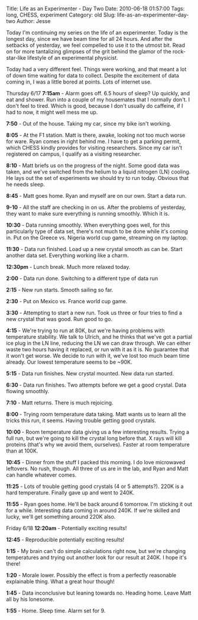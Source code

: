 Title: Life as an Experimenter - Day Two
Date: 2010-06-18 01:57:00
Tags: long, CHESS, experiment
Category: old
Slug: life-as-an-experimenter-day-two
Author: Jesse

Today I'm continuing my series on the life of an experimenter.  Today is the longest day, since we have beam time for all 24 hours.  And after the setbacks of yesterday, we feel compelled to use it to the utmost bit.  Read on for more tantalizing glimpses of the grit behind the glamor of the rock-star-like lifestyle of an experimental physicist.

<a name='more'></a>Today had a very different feel.  Things were working, and that meant a lot of down time waiting for data to collect.  Despite the excitement of data coming in, I was a little bored at points.  Lots of internet use.

Thursday 6/17
<b>7:15am</b> - Alarm goes off.  6.5 hours of sleep?  Up quickly, and eat and shower.  Run into a couple of my housemates that I normally don't.  I don't feel to tired.  Which is good, because I don't usually do caffeine, if I had to now, it might well mess me up.

<b>7:50</b> - Out of the house.  Taking my car, since my bike isn't working.

<b>8:05</b> - At the F1 station.  Matt is there, awake, looking not too much worse for ware.  Ryan comes in right behind me.  I have to get a parking permit, which CHESS kindly provides for visiting researchers.  Since my car isn't registered on campus, I qualify as a visiting researcher.

<b>8:10</b> - Matt briefs us on the progress of the night.  Some good data was taken, and we've switched from the helium to a liquid nitrogen (LN) cooling.  He lays out the set of experiments we should try to run today.  Obvious that he needs sleep.

<b>8:45 </b>- Matt goes home.  Ryan and myself are on our own.  Start a data run.

<b>9-10</b> - All the staff are checking in on us.  After the problems of yesterday, they want to make sure everything is running smoothly.  Which it is.

<b>10:30</b> - Data running smoothly.  When everything goes well, for this particularly type of data set, there's not much to be done while it's coming in.  Put on the Greece vs. Nigeria world cup game, streaming on my laptop.

<b>11:30</b> - Data run finished.  Load up a new crystal smooth as can be.  Start another data set.  Everything working like a charm.

<b>12:30pm</b> - Lunch break.  Much more relaxed today.

<b>2:00</b> - Data run done.  Switching to a different type of data run

<b>2:15</b> - New run starts.  Smooth sailing so far.

<b>2:30</b> - Put on Mexico vs. France world cup game.

<b>3:30</b> - Attempting to start a new run.  Took us three or four tries to find a new crystal that was good.  Run good to go.

<b>4:15</b> - We're trying to run at 80K, but we're having problems with temperature stability. We talk to Ulrich, and he thinks that we've got a partial ice plug in the LN line, reducing the LN we can draw through.  We can either waste two hours having it replaced, or run with it as it is.  No guarantee that it won't get worse.  We decide to run with it, we've lost too much beam time already.  Our lowest temperature seems to be ~90K.

<b>5:15</b> - Data run finishes.  New crystal mounted.  New data run started.

<b>6:30 </b>- Data run finishes.  Two attempts before we get a good crystal.  Data flowing smoothly.

<b>7:10</b> - Matt returns.  There is much rejoicing.

<b>8:00 </b>- Trying room temperature data taking.  Matt wants us to learn all the tricks this run, it seems.  Having trouble getting good crystals.

<b>10:00 </b>- Room temperature data giving us a few interesting results.  Trying a full run, but we're going to kill the crystal long before that.  X rays will kill proteins (that's why we avoid them, ourselves).  Faster at room temperature than at 100K.

<b>10:45</b> - Dinner from the stuff I packed this morning.  I do love microwaved leftovers.  No rush, though.  All three of us are in the lab, and Ryan and Matt can handle whatever comes.

<b>11:25</b> - Lots of trouble getting good crystals (4 or 5 attempts?).  220K is a hard temperature.  Finally gave up and went to 240K.

<b>11:55</b> - Ryan goes home.  He'll be back around 6 tomorrow.  I'm sticking it out for a while.  Interesting data coming in around 240K.  If we're skilled and lucky, we'll get something around 220K also.


Friday 6/18
<b>12:20am</b> - Potentially exciting results!

<b>12:45</b> - Reproducible potentially exciting results!

<b>1:15</b> - My brain can't do simple calculations right now, but we're changing temperatures and trying out another look for our result at 240K.  I hope it's there!

<b>1:20</b> - Morale lower.  Possibly the effect is from a perfectly reasonable explainable thing.  What a great hour though!

<b>1:45</b> - Data inconclusive but leaning towards no.  Heading home.  Leave Matt all by his lonesome.

<b>1:55</b> - Home.  Sleep time.  Alarm set for 9.
